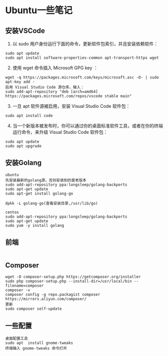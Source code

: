 # Ubuntu一些笔记

## 安装VSCode

1. 以 sudo 用户身份运行下面的命令，更新软件包索引，并且安装依赖软件：
```
sudo apt update
sudo apt install software-properties-common apt-transport-https wget
```
2. 使用 wget 命令插入 Microsoft GPG key ：
```
wget -q https://packages.microsoft.com/keys/microsoft.asc -O- | sudo apt-key add -
启用 Visual Studio Code 源仓库，输入：
sudo add-apt-repository "deb [arch=amd64] https://packages.microsoft.com/repos/vscode stable main"
```
3. 一旦 apt 软件源被启用，安装 Visual Studio Code 软件包：
```
sudo apt install code
```
4. 当一个新版本被发布时，你可以通过你的桌面标准软件工具，或者在你的终端运行命令，来升级 Visual Studio Code 软件包：
```
sudo apt update
sudo apt upgrade
```

## 安装Golang
```
ubuntu
先安装最新的golang源，否则安装到的是老版本
sudo add-apt-repository ppa:longsleep/golang-backports
sudo apt-get update
sudo apt-get install golang-go

dpkk -L golang-go(查看安装目录,/usr/lib/go)

centos
sudo add-apt-repository ppa:longsleep/golang-backports
sudo apt-get update
sudo yum -y install golang
```

## 前端
```
```

## Composer
```
wget -O composer-setup.php https://getcomposer.org/installer
sudo php composer-setup.php --install-dir=/usr/local/bin --filename=composer
composer -v
composer config -g repo.packagist composer https://mirrors.aliyun.com/composer/
更新
sudo composer self-update
```

## 一些配置
```
桌面配置工具
sudo apt  install gnome-tweaks
终端输入 gnome-tweaks 命令打开
```